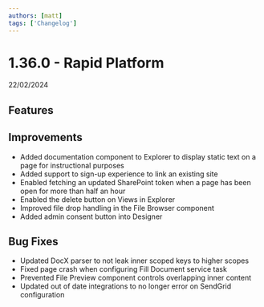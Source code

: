 ```yaml
---
authors: [matt]
tags: ['Changelog']
---
```


# 1.36.0 - Rapid Platform

22/02/2024

## Features


## Improvements

- Added documentation component to Explorer to display static text on a page for instructional purposes
- Added support to sign-up experience to link an existing site
- Enabled fetching an updated SharePoint token when a page has been open for more than half an hour
- Enabled the delete button on Views in Explorer
- Improved file drop handling in the File Browser component
- Added admin consent button into Designer

## Bug Fixes

- Updated DocX parser to not leak inner scoped keys to higher scopes
- Fixed page crash when configuring Fill Document service task
- Prevented File Preview component controls overlapping inner content
- Updated out of date integrations to no longer error on SendGrid configuration